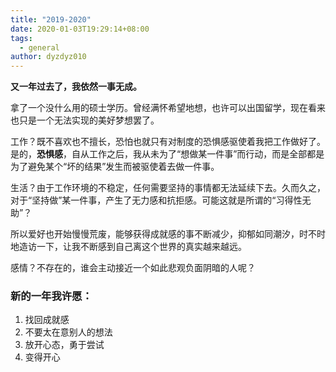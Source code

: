 ```yaml
---
title: "2019-2020"
date: 2020-01-03T19:29:14+08:00
tags:
  - general
author: dyzdyz010
---
```


**又一年过去了，我依然一事无成。**

拿了一个没什么用的硕士学历。曾经满怀希望地想，也许可以出国留学，现在看来也只是一个无法实现的美好梦想罢了。

工作？既不喜欢也不擅长，恐怕也就只有对制度的恐惧感驱使着我把工作做好了。是的，**恐惧感**，自从工作之后，我从未为了“想做某一件事”而行动，而是全部都是为了避免某个“坏的结果”发生而被驱使着去做一件事。

生活？由于工作环境的不稳定，任何需要坚持的事情都无法延续下去。久而久之，对于“坚持做”某一件事，产生了无力感和抗拒感。可能这就是所谓的“习得性无助”？

所以爱好也开始慢慢荒废，能够获得成就感的事不断减少，抑郁如同潮汐，时不时地造访一下，让我不断感到自己离这个世界的真实越来越远。

感情？不存在的，谁会主动接近一个如此悲观负面阴暗的人呢？

### 新的一年我许愿：

1. 找回成就感
2. 不要太在意别人的想法
3. 放开心态，勇于尝试
4. 变得开心
